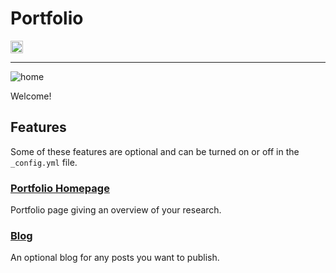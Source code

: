 # Portfolio

<a href="https://gyupang.github.io/">
    <img src="https://img.shields.io/badge/featured%20on-JekyllThemes-red.svg" height="20" alt="Jekyll Themes Shield" loading="lazy">
</a>

---

![home]()

Welcome!



## Features

Some of these features are optional and can be turned on or off in the `_config.yml` file.

### [Portfolio Homepage](https://gyupang.github.io/)

Portfolio page giving an overview of your research.
<!-- 
### [Presentations List]()

A optional list of your presentations auto-generated for a data file. -->

### [Blog]()

An optional blog for any posts you want to publish.


<!-- ## Licence

The theme is available as open source under the terms of the [MIT Licence](https://opensource.org/licenses/MIT). -->


<!-- https://youssefraafatnasry.github.io/portfolYOU/docs/ -->